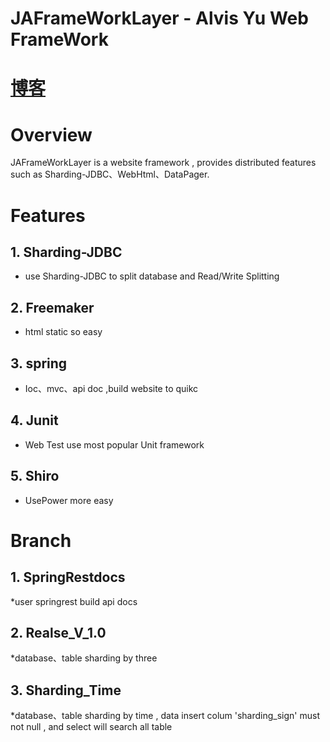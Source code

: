 # JAFrameWorkLayer - Alvis Yu Web FrameWork

# [博客](http://blog.csdn.net/a87922072/article/details/75646289)

# Overview

JAFrameWorkLayer is a website framework , provides distributed features such as Sharding-JDBC、WebHtml、DataPager.

# Features

## 1. Sharding-JDBC
* use Sharding-JDBC to split database and Read/Write Splitting

## 2. Freemaker
* html static so easy

## 3. spring
* Ioc、mvc、api doc ,build website to quikc

## 4. Junit
* Web Test use most popular Unit framework


## 5. Shiro
* UsePower more easy


# Branch

## 1. SpringRestdocs
*user springrest build api docs

## 2. Realse_V_1.0
*database、table sharding by three  

## 3. Sharding_Time
*database、table sharding by time ,  data insert colum 'sharding_sign' must not null , and select will search all table
